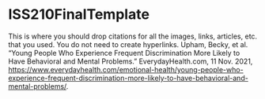 # ISS210FinalTemplate
This is where you should drop citations for all the images, links, articles, etc. that you used. You do not need to create hyperlinks.
Upham, Becky, et al. “Young People Who Experience Frequent Discrimination More Likely to Have Behavioral and Mental Problems.” EverydayHealth.com, 11 Nov. 2021, https://www.everydayhealth.com/emotional-health/young-people-who-experience-frequent-discrimination-more-likely-to-have-behavioral-and-mental-problems/.
